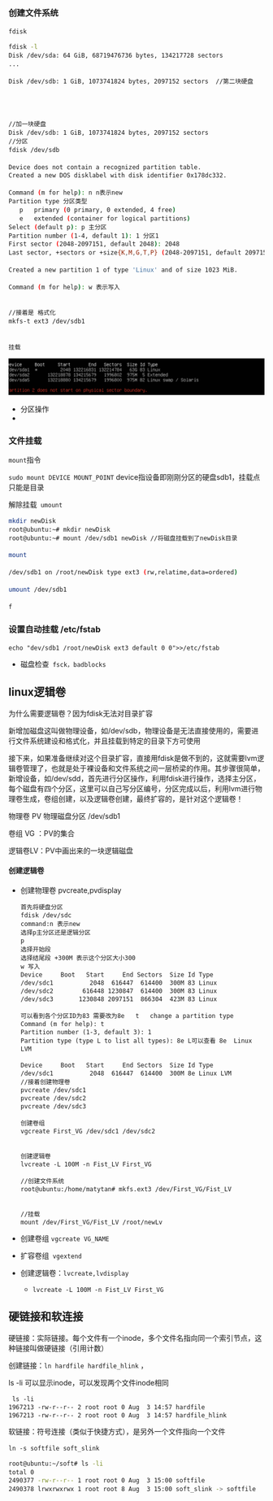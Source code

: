 ### 创建文件系统

`fdisk`

```sh
fdisk -l
Disk /dev/sda: 64 GiB, 68719476736 bytes, 134217728 sectors
...

Disk /dev/sdb: 1 GiB, 1073741824 bytes, 2097152 sectors  //第二块硬盘




//加一块硬盘
Disk /dev/sdb: 1 GiB, 1073741824 bytes, 2097152 sectors
//分区
fdisk /dev/sdb

Device does not contain a recognized partition table.
Created a new DOS disklabel with disk identifier 0x178dc332.

Command (m for help): n n表示new
Partition type 分区类型
   p   primary (0 primary, 0 extended, 4 free)
   e   extended (container for logical partitions)
Select (default p): p 主分区
Partition number (1-4, default 1): 1 分区1
First sector (2048-2097151, default 2048): 2048
Last sector, +sectors or +size{K,M,G,T,P} (2048-2097151, default 2097151): 

Created a new partition 1 of type 'Linux' and of size 1023 MiB.
 
Command (m for help): w 表示写入


//接着是 格式化
mkfs-t ext3 /dev/sdb1


挂载
```

![image-20210802153044715](文件系统.assets/image-20210802153044715.png)

- 分区操作
- 

### 文件挂载

`mount`指令

`sudo mount DEVICE MOUNT_POINT` device指设备即刚刚分区的硬盘sdb1，挂载点只能是目录



解除挂载` umount`

```sh
mkdir newDisk
root@ubuntu:~# mkdir newDisk
root@ubuntu:~# mount /dev/sdb1 newDisk //将磁盘挂载到了newDisk目录

mount 

/dev/sdb1 on /root/newDisk type ext3 (rw,relatime,data=ordered)

umount /dev/sdb1

f
```

### 设置自动挂载 /etc/fstab

`echo "dev/sdb1 /root/newDisk ext3 default 0 0">>/etc/fstab`



- 磁盘检查` fsck，badblocks`







## linux逻辑卷

为什么需要逻辑卷？因为fdisk无法对目录扩容

新增加磁盘这叫做物理设备，如/dev/sdb，物理设备是无法直接使用的，需要进行文件系统建设和格式化，并且挂载到特定的目录下方可使用

接下来，如果准备继续对这个目录扩容，直接用fdisk是做不到的，这就需要lvm逻辑卷管理了，也就是处于裸设备和文件系统之间一层桥梁的作用。其步骤很简单，新增设备，如/dev/sdd，首先进行分区操作，利用fdisk进行操作，选择主分区，每个磁盘有四个分区，这里可以自己写分区编号，分区完成以后，利用lvm进行物理卷生成，卷组创建，以及逻辑卷创建，最终扩容的，是针对这个逻辑卷！



物理卷 PV 物理磁盘分区 /dev/sdb1

卷组 VG ：PV的集合

逻辑卷LV：PV中画出来的一块逻辑磁盘





#### 创建逻辑卷

- 创建物理卷 pvcreate,pvdisplay

  ```shel
  首先将硬盘分区
  fdisk /dev/sdc
  command:n 表示new
  选择p主分区还是逻辑分区
  p
  选择开始段
  选择结尾段 +300M 表示这个分区大小300
  w 写入
  Device     Boot   Start     End Sectors  Size Id Type
  /dev/sdc1          2048  616447  614400  300M 83 Linux
  /dev/sdc2        616448 1230847  614400  300M 83 Linux
  /dev/sdc3       1230848 2097151  866304  423M 83 Linux
  
  可以看到各个分区ID为83 需要改为8e   t   change a partition type
  Command (m for help): t
  Partition number (1-3, default 3): 1
  Partition type (type L to list all types): 8e L可以查看 8e  Linux LVM 
  
  Device     Boot   Start     End Sectors  Size Id Type
  /dev/sdc1          2048  616447  614400  300M 8e Linux LVM	
  //接着创建物理卷
  pvcreate /dev/sdc1
  pvcreate /dev/sdc2
  pvcreate /dev/sdc3
  
  创建卷组
  vgcreate First_VG /dev/sdc1 /dev/sdc2
  
  
  创建逻辑卷
  lvcreate -L 100M -n Fist_LV First_VG
  
  //创建文件系统
  root@ubuntu:/home/matytan# mkfs.ext3 /dev/First_VG/Fist_LV
  
  
  //挂载
  mount /dev/First_VG/Fist_LV /root/newLv
  ```

- 创建卷组 `vgcreate VG_NAME`
- 扩容卷组` vgextend`
- 创建逻辑卷：`lvcreate,lvdisplay`
  - `lvcreate -L 100M -n Fist_LV First_VG`





## 硬链接和软连接

硬链接：实际链接。每个文件有一个inode，多个文件名指向同一个索引节点，这种链接叫做硬链接（引用计数）

创建链接：`ln hardfile hardfile_hlink` ，

ls -li 可以显示inode，可以发现两个文件inode相同

```she
 ls -li
1967213 -rw-r--r-- 2 root root 0 Aug  3 14:57 hardfile
1967213 -rw-r--r-- 2 root root 0 Aug  3 14:57 hardfile_hlink
```



软链接：符号连接（类似于快捷方式），是另外一个文件指向一个文件

`ln -s softfile soft_slink`

```sh
root@ubuntu:~/soft# ls -li
total 0
2490377 -rw-r--r-- 1 root root 0 Aug  3 15:00 softfile
2490378 lrwxrwxrwx 1 root root 8 Aug  3 15:00 soft_slink -> softfile
```



